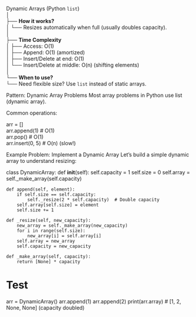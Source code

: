 Dynamic Arrays (Python `list`)  
│  
├── **How it works?**  
│   └── Resizes automatically when full (usually doubles capacity).  
│  
├── **Time Complexity**  
│   ├── Access: O(1)  
│   ├── Append: O(1) (amortized)  
│   ├── Insert/Delete at end: O(1)  
│   └── Insert/Delete at middle: O(n) (shifting elements)  
│  
└── **When to use?**  
    └── Need flexible size? Use `list` instead of static arrays.  

Pattern: Dynamic Array Problems
Most array problems in Python use list (dynamic array).

Common operations:

arr = []  
arr.append(1)       # O(1)  
arr.pop()           # O(1)  
arr.insert(0, 5)    # O(n) (slow!)  

Example Problem: Implement a Dynamic Array
Let’s build a simple dynamic array to understand resizing:

class DynamicArray:
    def __init__(self):
        self.capacity = 1
        self.size = 0
        self.array = self._make_array(self.capacity)

    def append(self, element):
        if self.size == self.capacity:
            self._resize(2 * self.capacity)  # Double capacity
        self.array[self.size] = element
        self.size += 1

    def _resize(self, new_capacity):
        new_array = self._make_array(new_capacity)
        for i in range(self.size):
            new_array[i] = self.array[i]
        self.array = new_array
        self.capacity = new_capacity

    def _make_array(self, capacity):
        return [None] * capacity

# Test
arr = DynamicArray()
arr.append(1)
arr.append(2)
print(arr.array)  # [1, 2, None, None] (capacity doubled)
